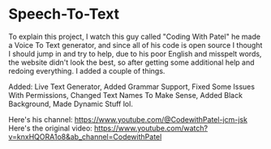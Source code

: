 # Speech-To-Text

To explain this project, I watch this guy called "Coding With Patel" he made a Voice To Text generator, and since all of his code is open source I thought I should jump in and try to help, due to his poor English and misspelt words, the website didn't look the best, so after getting some additional help and redoing everything. I added a couple of things.

Added: Live Text Generator, Added Grammar Support, Fixed Some Issues With Permissions, Changed Text Names To Make Sense, Added Black Background, Made Dynamic Stuff lol.



Here's his channel: https://www.youtube.com/@CodewithPatel-jcm-jsk
Here's the original video: https://www.youtube.com/watch?v=knxHQORA1o8&ab_channel=CodewithPatel

